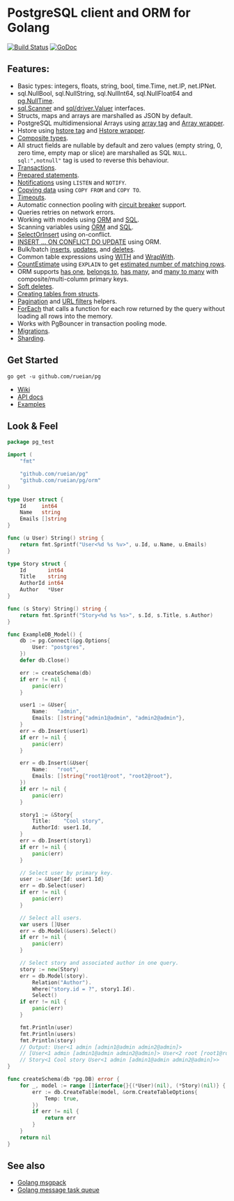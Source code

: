 # PostgreSQL client and ORM for Golang

[![Build Status](https://travis-ci.org/go-pg/pg.svg?branch=master)](https://travis-ci.org/go-pg/pg)
[![GoDoc](https://godoc.org/github.com/rueian/pg?status.svg)](https://godoc.org/github.com/rueian/pg)

## Features:

- Basic types: integers, floats, string, bool, time.Time, net.IP, net.IPNet.
- sql.NullBool, sql.NullString, sql.NullInt64, sql.NullFloat64 and [pg.NullTime](http://godoc.org/github.com/rueian/pg#NullTime).
- [sql.Scanner](http://golang.org/pkg/database/sql/#Scanner) and [sql/driver.Valuer](http://golang.org/pkg/database/sql/driver/#Valuer) interfaces.
- Structs, maps and arrays are marshalled as JSON by default.
- PostgreSQL multidimensional Arrays using [array tag](https://godoc.org/github.com/rueian/pg#example-DB-Model-PostgresArrayStructTag) and [Array wrapper](https://godoc.org/github.com/rueian/pg#example-Array).
- Hstore using [hstore tag](https://godoc.org/github.com/rueian/pg#example-DB-Model-HstoreStructTag) and [Hstore wrapper](https://godoc.org/github.com/rueian/pg#example-Hstore).
- [Composite types](https://godoc.org/github.com/rueian/pg#example-DB-Model-CompositeType).
- All struct fields are nullable by default and zero values (empty string, 0, zero time, empty map or slice) are marshalled as SQL `NULL`. `sql:",notnull"` tag is used to reverse this behaviour.
- [Transactions](http://godoc.org/github.com/rueian/pg#example-DB-Begin).
- [Prepared statements](http://godoc.org/github.com/rueian/pg#example-DB-Prepare).
- [Notifications](http://godoc.org/github.com/rueian/pg#example-Listener) using `LISTEN` and `NOTIFY`.
- [Copying data](http://godoc.org/github.com/rueian/pg#example-DB-CopyFrom) using `COPY FROM` and `COPY TO`.
- [Timeouts](http://godoc.org/github.com/rueian/pg#Options).
- Automatic connection pooling with [circuit breaker](https://en.wikipedia.org/wiki/Circuit_breaker_design_pattern) support.
- Queries retries on network errors.
- Working with models using [ORM](https://godoc.org/github.com/rueian/pg#example-DB-Model) and [SQL](https://godoc.org/github.com/rueian/pg#example-DB-Query).
- Scanning variables using [ORM](https://godoc.org/github.com/rueian/pg#example-DB-Select-SomeColumnsIntoVars) and [SQL](https://godoc.org/github.com/rueian/pg#example-Scan).
- [SelectOrInsert](https://godoc.org/github.com/rueian/pg#example-DB-Insert-SelectOrInsert) using on-conflict.
- [INSERT ... ON CONFLICT DO UPDATE](https://godoc.org/github.com/rueian/pg#example-DB-Insert-OnConflictDoUpdate) using ORM.
- Bulk/batch [inserts](https://godoc.org/github.com/rueian/pg#example-DB-Insert-BulkInsert), [updates](https://godoc.org/github.com/rueian/pg#example-DB-Update-BulkUpdate), and [deletes](https://godoc.org/github.com/rueian/pg#example-DB-Delete-BulkDelete).
- Common table expressions using [WITH](https://godoc.org/github.com/rueian/pg#example-DB-Select-With) and [WrapWith](https://godoc.org/github.com/rueian/pg#example-DB-Select-WrapWith).
- [CountEstimate](https://godoc.org/github.com/rueian/pg#example-DB-Model-CountEstimate) using `EXPLAIN` to get [estimated number of matching rows](https://wiki.postgresql.org/wiki/Count_estimate).
- ORM supports [has one](https://godoc.org/github.com/rueian/pg#example-DB-Model-HasOne), [belongs to](https://godoc.org/github.com/rueian/pg#example-DB-Model-BelongsTo), [has many](https://godoc.org/github.com/rueian/pg#example-DB-Model-HasMany), and [many to many](https://godoc.org/github.com/rueian/pg#example-DB-Model-ManyToMany) with composite/multi-column primary keys.
- [Soft deletes](https://godoc.org/github.com/rueian/pg#example-DB-Model-SoftDelete).
- [Creating tables from structs](https://godoc.org/github.com/rueian/pg#example-DB-CreateTable).
- [Pagination](https://godoc.org/github.com/rueian/pg/orm#Pagination) and [URL filters](https://godoc.org/github.com/rueian/pg/orm#URLFilters) helpers.
- [ForEach](https://godoc.org/github.com/rueian/pg#example-DB-Model-ForEach) that calls a function for each row returned by the query without loading all rows into the memory.
- Works with PgBouncer in transaction pooling mode.
- [Migrations](https://github.com/go-pg/migrations).
- [Sharding](https://github.com/go-pg/sharding).

## Get Started

```shell
go get -u github.com/rueian/pg
```

- [Wiki](https://github.com/rueian/pg/wiki)
- [API docs](http://godoc.org/github.com/rueian/pg)
- [Examples](http://godoc.org/github.com/rueian/pg#pkg-examples)

## Look & Feel

```go
package pg_test

import (
    "fmt"

    "github.com/rueian/pg"
    "github.com/rueian/pg/orm"
)

type User struct {
    Id     int64
    Name   string
    Emails []string
}

func (u User) String() string {
    return fmt.Sprintf("User<%d %s %v>", u.Id, u.Name, u.Emails)
}

type Story struct {
    Id       int64
    Title    string
    AuthorId int64
    Author   *User
}

func (s Story) String() string {
    return fmt.Sprintf("Story<%d %s %s>", s.Id, s.Title, s.Author)
}

func ExampleDB_Model() {
    db := pg.Connect(&pg.Options{
        User: "postgres",
    })
    defer db.Close()

    err := createSchema(db)
    if err != nil {
        panic(err)
    }

    user1 := &User{
        Name:   "admin",
        Emails: []string{"admin1@admin", "admin2@admin"},
    }
    err = db.Insert(user1)
    if err != nil {
        panic(err)
    }

    err = db.Insert(&User{
        Name:   "root",
        Emails: []string{"root1@root", "root2@root"},
    })
    if err != nil {
        panic(err)
    }

    story1 := &Story{
        Title:    "Cool story",
        AuthorId: user1.Id,
    }
    err = db.Insert(story1)
    if err != nil {
        panic(err)
    }

    // Select user by primary key.
    user := &User{Id: user1.Id}
    err = db.Select(user)
    if err != nil {
        panic(err)
    }

    // Select all users.
    var users []User
    err = db.Model(&users).Select()
    if err != nil {
        panic(err)
    }

    // Select story and associated author in one query.
    story := new(Story)
    err = db.Model(story).
        Relation("Author").
        Where("story.id = ?", story1.Id).
        Select()
    if err != nil {
        panic(err)
    }

    fmt.Println(user)
    fmt.Println(users)
    fmt.Println(story)
    // Output: User<1 admin [admin1@admin admin2@admin]>
    // [User<1 admin [admin1@admin admin2@admin]> User<2 root [root1@root root2@root]>]
    // Story<1 Cool story User<1 admin [admin1@admin admin2@admin]>>
}

func createSchema(db *pg.DB) error {
    for _, model := range []interface{}{(*User)(nil), (*Story)(nil)} {
        err := db.CreateTable(model, &orm.CreateTableOptions{
            Temp: true,
        })
        if err != nil {
            return err
        }
    }
    return nil
}
```

## See also

- [Golang msgpack](https://github.com/vmihailenco/msgpack)
- [Golang message task queue](https://github.com/go-msgqueue/msgqueue)
